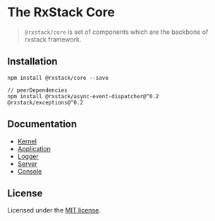 # The RxStack Core

> `@rxstack/core` is set of components which are the backbone of rxstack framework.

## Installation

```
npm install @rxstack/core --save

// peerDependencies
npm install @rxstack/async-event-dispatcher@^0.2 @rxstack/exceptions@^0.2
```

## Documentation

* [Kernel](docs/kernel.md)
* [Application](docs/application.md)
* [Logger](docs/logger.md)
* [Server](docs/server.md)
* [Console](docs/console.md)

## License

Licensed under the [MIT license](../../LICENSE).



 
